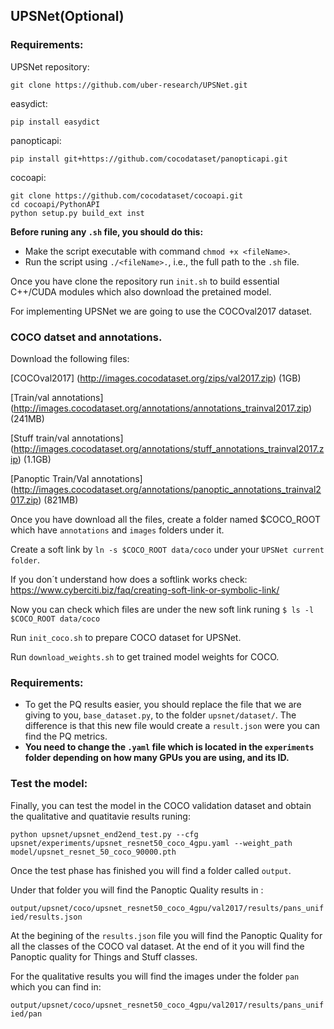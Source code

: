 ## UPSNet(Optional) 


### Requirements:


UPSNet repository:
```
git clone https://github.com/uber-research/UPSNet.git
```

easydict:
```
pip install easydict
```
panopticapi:
```
pip install git+https://github.com/cocodataset/panopticapi.git
```
cocoapi:
```
git clone https://github.com/cocodataset/cocoapi.git
cd cocoapi/PythonAPI
python setup.py build_ext inst
```


**Before  runing  any `.sh` file, you should do this:**

  - Make the script executable with command `chmod +x <fileName>`.
  - Run the script using `./<fileName>.`, i.e., the full path to the `.sh` file.

Once you have clone the repository run `init.sh` to build essential C++/CUDA modules which also download the pretained model.

For implementing UPSNet we are going to use the COCOval2017 dataset.

### COCO datset and annotations. 

Download the following files:

[COCOval2017]
(http://images.cocodataset.org/zips/val2017.zip) (1GB)

[Train/val annotations]
(http://images.cocodataset.org/annotations/annotations_trainval2017.zip) (241MB)

[Stuff train/val annotations]
(http://images.cocodataset.org/annotations/stuff_annotations_trainval2017.zip) (1.1GB)

[Panoptic Train/Val annotations]
(http://images.cocodataset.org/annotations/panoptic_annotations_trainval2017.zip) (821MB)


Once you have download all the files, create a folder named $COCO_ROOT which have  `annotations` and `images` folders under it.

Create a soft link by `ln -s $COCO_ROOT data/coco` under your `UPSNet current folder`.


If you don´t understand how does a softlink works check: 
https://www.cyberciti.biz/faq/creating-soft-link-or-symbolic-link/ 


Now you can check which files are under the new soft link runing
`$ ls -l  $COCO_ROOT data/coco`

Run `init_coco.sh` to prepare COCO dataset for UPSNet.

Run `download_weights.sh` to get trained model weights for COCO.


### Requirements:

 - To get the PQ results easier, you should replace the file that we are giving to you, `base_dataset.py`, to the folder `upsnet/dataset/`. The difference is that this new file would create a `result.json` were you can find the PQ metrics. 
 - **You need to change the `.yaml` file which is located in the `experiments` folder depending on how many GPUs you are using, and its ID.** 

### Test the model:
Finally, you can test the model in the  COCO validation dataset and obtain the qualitative and quatitavie results runing: 

```shell
python upsnet/upsnet_end2end_test.py --cfg upsnet/experiments/upsnet_resnet50_coco_4gpu.yaml --weight_path model/upsnet_resnet_50_coco_90000.pth
```



Once the test phase has finished you will find a folder called `output`.

Under that folder you will find the Panoptic Quality results in :

`output/upsnet/coco/upsnet_resnet50_coco_4gpu/val2017/results/pans_unified/results.json` 

At the  begining of the `results.json` file you will find the Panoptic Quality for all the classes of the COCO val dataset. At the end of it you will find the Panoptic quality for Things and Stuff classes. 


For the qualitative results you will find the images under the folder `pan` which you can find in:

`output/upsnet/coco/upsnet_resnet50_coco_4gpu/val2017/results/pans_unified/pan`






